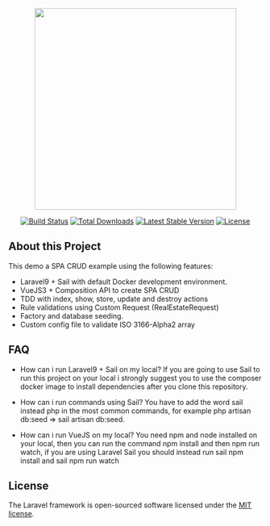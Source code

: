 <p align="center"><a href="https://laravel.com" target="_blank"><img src="https://raw.githubusercontent.com/laravel/art/master/logo-lockup/5%20SVG/2%20CMYK/1%20Full%20Color/laravel-logolockup-cmyk-red.svg" width="400"></a></p>

<p align="center">
<a href="https://travis-ci.org/laravel/framework"><img src="https://travis-ci.org/laravel/framework.svg" alt="Build Status"></a>
<a href="https://packagist.org/packages/laravel/framework"><img src="https://img.shields.io/packagist/dt/laravel/framework" alt="Total Downloads"></a>
<a href="https://packagist.org/packages/laravel/framework"><img src="https://img.shields.io/packagist/v/laravel/framework" alt="Latest Stable Version"></a>
<a href="https://packagist.org/packages/laravel/framework"><img src="https://img.shields.io/packagist/l/laravel/framework" alt="License"></a>
</p>

## About this Project

This demo a SPA CRUD example using the following features:

- Laravel9 + Sail with default Docker development environment.
- VueJS3 + Composition API to create SPA CRUD
- TDD with index, show, store, update and destroy actions
- Rule validations using Custom Request (RealEstateRequest)
- Factory and database seeding.
- Custom config file to validate ISO 3166-Alpha2 array

## FAQ
- How can i run Laravel9 + Sail on my local? 
If you are going to use Sail to run this project on your local i strongly suggest you to use the composer docker image to install dependencies after you clone this repository.

- How can i run commands using Sail?
You have to add the word sail instead php in the most common commands, for example php artisan db:seed => sail artisan db:seed.

- How can i run VueJS on my local?
You need npm and node installed on your local, then you can run the command npm install and then npm run watch, if you are using Laravel Sail you should instead run sail npm install and sail npm run watch

## License

The Laravel framework is open-sourced software licensed under the [MIT license](https://opensource.org/licenses/MIT).

